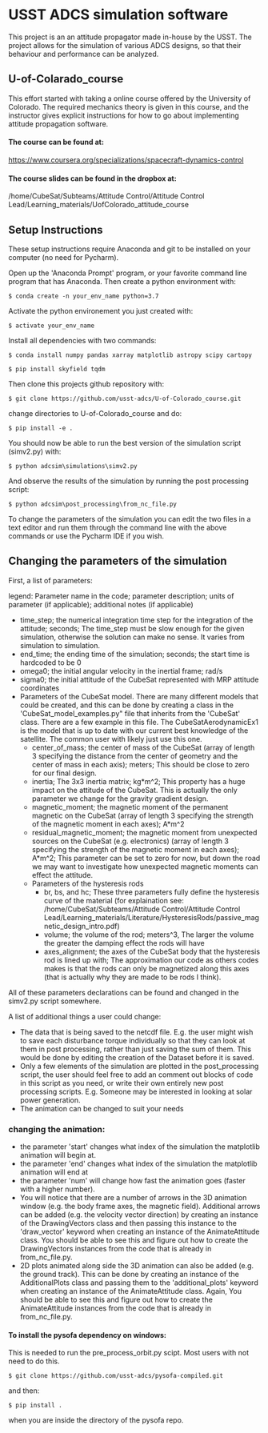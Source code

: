 # USST ADCS simulation software
This project is an an attitude propagator made in-house by the USST. The project allows for the simulation of various 
ADCS designs, so that their behaviour and performance can be analyzed.

## U-of-Colarado_course
This effort started with taking a online course offered by the University of Colorado. The required mechanics theory
is given in this course, and the instructor gives explicit instructions for how to go about 
implementing attitude propagation software.

#### The course can be found at:
https://www.coursera.org/specializations/spacecraft-dynamics-control
#### The course slides can be found in the dropbox at:
/home/CubeSat/Subteams/Attitude Control/Attitude Control Lead/Learning_materials/UofColorado_attitude_course

## Setup Instructions
These setup instructions require Anaconda and git to be installed on your computer (no need for Pycharm).

Open up the 'Anaconda Prompt' program, or your favorite command line program that has Anaconda. Then create a python environment with:

```$ conda create -n your_env_name python=3.7```

Activate the python environement you just created with:

```$ activate your_env_name```

Install all dependencies with two commands:

```$ conda install numpy pandas xarray matplotlib astropy scipy cartopy```

```$ pip install skyfield tqdm```

Then clone this projects github repository with:

```$ git clone https://github.com/usst-adcs/U-of-Colorado_course.git```

change directories to U-of-Colorado_course and do:

```$ pip install -e .```

You should now be able to run the best version of the simulation script (simv2.py) with:

```$ python adcsim\simulations\simv2.py``` 

And observe the results of the simulation by running the post processing script:

```$ python adcsim\post_processing\from_nc_file.py```

To change the parameters of the simulation you can edit the two files in a text editor and run them through the command line with the above commands or use the Pycharm IDE if you wish. 


## Changing the parameters of the simulation

First, a list of parameters:

legend: Parameter name in the code; parameter description; units of parameter (if applicable); additional notes (if applicable)
* time_step; the numerical integration time step for the integration of the attitude; seconds; The time_step must be 
slow enough for the given simulation, otherwise the solution can make no sense. It varies from simulation to simulation.
* end_time; the ending time of the simulation; seconds; the start time is hardcoded to be 0
* omega0; the initial angular velocity in the inertial frame; rad/s 
* sigma0; the initial attitude of the CubeSat represented with MRP attitude coordinates
* Parameters of the CubeSat model. There are many different models that could be created, and this can be done by 
creating a class in the 'CubeSat_model_examples.py" file that inherits from the 'CubeSat' class. There are a few example in this 
file. The CubeSatAerodynamicEx1 is the model that is up to date with our current best knowledge of the satellite.
The common user with likely just use this one.
    * center_of_mass; the center of mass of the CubeSat (array of length 3 specifying the distance from the center of 
    geometry and the center of mass in each axis); meters; This should be close to zero for our final design.
    * inertia; The 3x3 inertia matrix; kg*m^2; This property has a huge impact on the attitude of the CubeSat. 
    This is actually the only parameter we change for the gravity gradient design.
    * magnetic_moment; the magnetic moment of the permanent magnetic on the CubeSat (array of length 3 specifying 
    the strength of the magnetic moment in each axes); A*m^2
    * residual_magnetic_moment; the magnetic moment from unexpected sources on the CubeSat (e.g. electronics) 
    (array of length 3 specifying the strength of the magnetic moment in each axes); A*m^2; This parameter can be set to 
    zero for now, but down the road we may want to investigate how unexpected magnetic moments can effect the attitude.
    * Parameters of the hysteresis rods
        * br, bs, and hc; These three parameters fully define the hysteresis curve of the material 
        (for explaination see: /home/CubeSat/Subteams/Attitude Control/Attitude Control Lead/Learning_materials/Literature/HysteresisRods/passive_magnetic_design_intro.pdf)
        * volume; the volume of the rod; meters^3, The larger the volume the greater the damping effect the rods will have
        * axes_alignment; the axes of the CubeSat body that the hysteresis rod is lined up with; The approximation our code 
        as others codes makes is that the rods can only be magnetized along this axes (that is actually why they are made to be rods I think).

All of these parameters declarations can be found and changed in the simv2.py script somewhere.

A list of additional things a user could change:

* The data that is being saved to the netcdf file. E.g. the user might wish to save each disturbance torque individually 
so that they can look at them in post processing, rather than just saving the sum of them. This would be done by editing
the creation of the Dataset before it is saved.
* Only a few elements of the simulation are plotted in the post_processing script, the user should feel free to add 
an comment out blocks of code in this script as you need, or write their own entirely new post processing scripts. 
E.g. Someone may be interested in looking at solar power generation. 
* The animation can be changed to suit your needs

### changing the animation:

* the parameter 'start' changes what index of the simulation the matplotlib animation will begin at.
* the parameter 'end' changes what index of the simulation the matplotlib animation will end at
* the parameter 'num' will change how fast the animation goes (faster with a higher number).
* You will notice that there are a number of arrows in the 3D animation window (e.g. the body frame axes, the magnetic 
field). Additional arrows can be added (e.g. the velocity vector direction) by creating an instance of the 
DrawingVectors class and then passing this instance to the 'draw_vector' keyword when creating an instance of the 
AnimateAttitude class. You should be able to see this and figure out how to create the DrawingVectors instances from the code that
is already in from_nc_file.py.
* 2D plots animated along side the 3D animation can also be added (e.g. the ground track). This can be done by 
creating an instance of the AdditionalPlots class and passing them to the 'additional_plots' keyword when creating an 
instance of the AnimateAttitude class. Again, You should be able to see this and figure out how to create the AnimateAttitude 
instances from the code that is already in from_nc_file.py.


#### To install the pysofa dependency on windows:

This is needed to run the pre_process_orbit.py scipt. Most users with not need to do this.

```$ git clone https://github.com/usst-adcs/pysofa-compiled.git```

and then:

```$ pip install .```

when you are inside the directory of the pysofa repo.